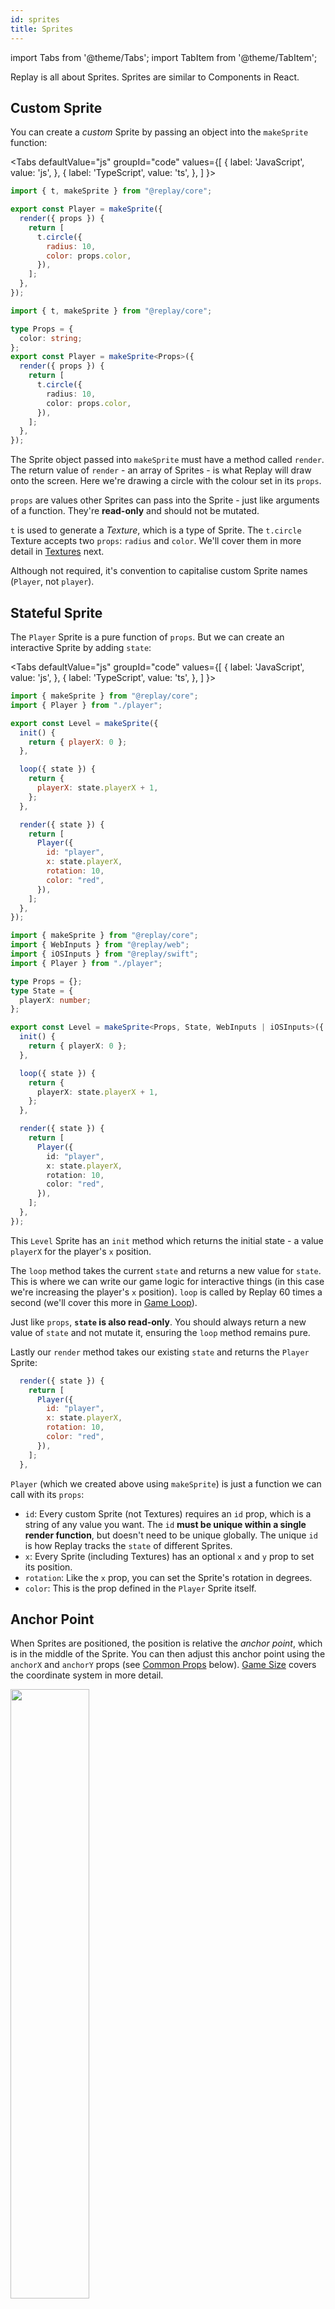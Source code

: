 ```yaml
---
id: sprites
title: Sprites
---
```


import Tabs from '@theme/Tabs';
import TabItem from '@theme/TabItem';

Replay is all about Sprites. Sprites are similar to Components in React.

## Custom Sprite

You can create a _custom_ Sprite by passing an object into the `makeSprite` function:

<Tabs
  defaultValue="js"
  groupId="code"
  values={[
    { label: 'JavaScript', value: 'js', },
    { label: 'TypeScript', value: 'ts', },
  ]
}>
<TabItem value="js">

```js
import { t, makeSprite } from "@replay/core";

export const Player = makeSprite({
  render({ props }) {
    return [
      t.circle({
        radius: 10,
        color: props.color,
      }),
    ];
  },
});
```

</TabItem>
<TabItem value="ts">

```ts
import { t, makeSprite } from "@replay/core";

type Props = {
  color: string;
};
export const Player = makeSprite<Props>({
  render({ props }) {
    return [
      t.circle({
        radius: 10,
        color: props.color,
      }),
    ];
  },
});
```

</TabItem>
</Tabs>

The Sprite object passed into `makeSprite` must have a method called `render`. The return value of `render` - an array of Sprites - is what Replay will draw onto the screen. Here we're drawing a circle with the colour set in its `props`.

`props` are values other Sprites can pass into the Sprite - just like arguments of a function. They're **read-only** and should not be mutated.

`t` is used to generate a _Texture_, which is a type of Sprite. The `t.circle` Texture accepts two `props`: `radius` and `color`. We'll cover them in more detail in [Textures](textures.md) next.

Although not required, it's convention to capitalise custom Sprite names (`Player`, not `player`).

## Stateful Sprite

The `Player` Sprite is a pure function of `props`. But we can create an interactive Sprite by adding `state`:

<Tabs
  defaultValue="js"
  groupId="code"
  values={[
    { label: 'JavaScript', value: 'js', },
    { label: 'TypeScript', value: 'ts', },
  ]
}>
<TabItem value="js">

```js
import { makeSprite } from "@replay/core";
import { Player } from "./player";

export const Level = makeSprite({
  init() {
    return { playerX: 0 };
  },

  loop({ state }) {
    return {
      playerX: state.playerX + 1,
    };
  },

  render({ state }) {
    return [
      Player({
        id: "player",
        x: state.playerX,
        rotation: 10,
        color: "red",
      }),
    ];
  },
});

```

</TabItem>
<TabItem value="ts">

```ts
import { makeSprite } from "@replay/core";
import { WebInputs } from "@replay/web";
import { iOSInputs } from "@replay/swift";
import { Player } from "./player";

type Props = {};
type State = {
  playerX: number;
};

export const Level = makeSprite<Props, State, WebInputs | iOSInputs>({
  init() {
    return { playerX: 0 };
  },

  loop({ state }) {
    return {
      playerX: state.playerX + 1,
    };
  },

  render({ state }) {
    return [
      Player({
        id: "player",
        x: state.playerX,
        rotation: 10,
        color: "red",
      }),
    ];
  },
});
```

</TabItem>
</Tabs>

This `Level` Sprite has an `init` method which returns the initial state - a value `playerX` for the player's `x` position.

The `loop` method takes the current `state` and returns a new value for `state`. This is where we can write our game logic for interactive things (in this case we're increasing the player's `x` position). `loop` is called by Replay 60 times a second (we'll cover this more in [Game Loop](game-loop.md)).

Just like `props`, **`state` is also read-only**. You should always return a new value of `state` and not mutate it, ensuring the `loop` method remains pure.

Lastly our `render` method takes our existing `state` and returns the `Player` Sprite:

```js
  render({ state }) {
    return [
      Player({
        id: "player",
        x: state.playerX,
        rotation: 10,
        color: "red",
      }),
    ];
  },
```

`Player` (which we created above using `makeSprite`) is just a function we can call with its `props`:

- `id`: Every custom Sprite (not Textures) requires an `id` prop, which is a string of any value you want. The `id` **must be unique within a single render function**, but doesn't need to be unique globally. The unique `id` is how Replay tracks the `state` of different Sprites.
- `x`: Every Sprite (including Textures) has an optional `x` and `y` prop to set its position.
- `rotation`: Like the `x` prop, you can set the Sprite's rotation in degrees.
- `color`: This is the prop defined in the `Player` Sprite itself.

## Anchor Point

When Sprites are positioned, the position is relative the _anchor point_, which is in the middle of the Sprite. You can then adjust this anchor point using the `anchorX` and `anchorY` props (see [Common Props](#common-props) below). [Game Size](game-size.md) covers the coordinate system in more detail.

<img src="/img/anchor-point.png" width="50%" />

## Common Props

All Sprites can be given the following props:

- `id`: (Required) Identifier, must be unique within a single render function.
- `x`: x coordinate of Sprite. Default `0`.
- `y`: y coordinate of Sprite. Default `0`.
- `rotation`: Rotation of Sprite around anchor point in degrees (clockwise). Default `0`.
- `opacity`: A number between 0 and 1. Default `1`.
- `scaleX`: Scale the Texture horizontally around the anchor point. Default `1`.
- `scaleY`: Scale the Texture vertically around the anchor point. Default `1`.
- `anchorX`: Move the `x` anchor point in game coordinates from the center point of the Sprite. Default `0`.
- `anchorY`: Move the `y` anchor point in game coordinates from the center point of the Sprite. Default `0`.
- `mask`: Apply a mask to the Sprite's content, see [Mask](mask.md) for the shapes possible. Default `null`.

Here's how you could combine `anchorX` and `scaleX` for a health bar effect:

![anchorX and scaleX usage for health bar](/img/anchor-scale.png)

## Sprite Methods

Sprite methods are the fields of the object you pass into `makeSprite`. `render` is the only _required_ Sprite method. `init` is required if your Sprite has `state`.

### Common Parameters

All Sprite methods have the following parameters:

- `props`: The props passed in by the parent Sprite.
- `device`: The device object, see [Device](device.md).
- `getInputs`: A function which return the current inputs as an object, see [Device](device.md).
- `updateState`: A callback to update the `state` of the Sprite. Useful for asynchronous things like timers. Pass a function which takes the existing state and returns a new state. E.g:
   ```js
   updateState((prevState) => ({ ...prevState, playerX: 0 }));
   ```
- `getState`: A function which returns the current state of the Sprite for asynchronous callbacks. If you call this before `init` returns it will throw an error.
- `getContext`: Access a parent Sprite's context value, see [Context](context.md).

### `init`

Called on initial load of Sprite. Use this to run anything you need on setup. Returns the initial state.

```js
  init({ props, device, getInputs, updateState, preloadFiles, getState }) {
    return { ... };
  },
```

#### Additional Parameters

- `preloadFiles(assets)`: An async function which loads assets (like images and audio files) for this Sprite. The files will be cleared from memory when the Sprite is unmounted. Since it returns a promise you can chain `.then` to know when the files have finished loading.
   ```js
  preloadFiles({
    imageFileNames: ["enemy.png"],
    audioFileNames: ["shoot.wav"],
  }).then(() => {
    updateState((state) => ({ ...state, loaded: true }));
  });
   ```

### `loop`

Called every frame of the game. Put your game logic here. Returns the next frame's state.

```js
  loop({ props, state, device, getInputs, updateState, getState }) {
    return { ...state, ... };
  },
```

#### Additional Parameters

- `state`: The current state of the Sprite.

### `render`

Called when the device renders to screen. Returns an array of Sprites to render.

```js
  render({ props, state, device, getInputs, updateState, getState, extrapolateFactor }) {
    return [ ... ];
  },
```

#### Additional Parameters

- `state`: The current state of the Sprite.
- `extrapolateFactor`: A value between 0 and 1 representing how much time has passed before the next frame is scheduled. See [Game Loop](game-loop.md) for more.

### `renderP`

An alternative render method run if the device is in portrait. See [Game Size](game-size.md) for more.

### `renderXL`

An alternative render method run for large screens. See [Game Size](game-size.md) for more.

### `renderPXL`

An alternative render method run for large screens if the device is in portrait. See [Game Size](game-size.md) for more.

### `cleanup`

Called when Sprite is removed. Useful for cleaning up any external libraries stored in state.

```js
  cleanup({ state, device, getInputs }) {
    // Cleanup
  },
```
